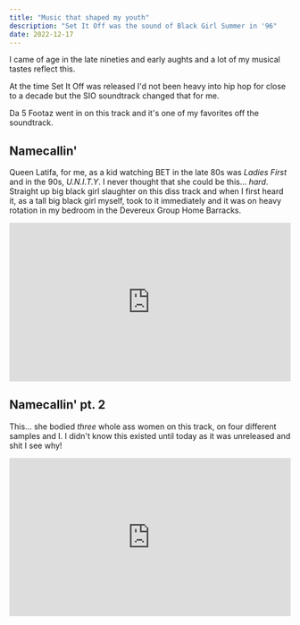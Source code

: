 ```yaml
---
title: "Music that shaped my youth"
description: "Set It Off was the sound of Black Girl Summer in '96"
date: 2022-12-17
---
```


I came of age in the late nineties and early aughts and a lot of my musical tastes reflect this.

At the time Set It Off was released I'd not been heavy into hip hop for close to a decade but the SIO soundtrack changed that for me.

Da 5 Footaz went in on this track and it's one of my favorites off the soundtrack.

## Namecallin'

Queen Latifa, for me, as a kid watching BET in the late 80s was *Ladies First* and in the 90s, *U.N.I.T.Y*. I never thought that she could be this... *hard*. Straight up big black girl slaughter on this diss track and when I first heard it, as a tall big black girl myself, took to it immediately and it was on heavy rotation in my bedroom in the Devereux Group Home Barracks.

<style>.embed-container { position: relative; padding-bottom: 56.25%; height: 0; overflow: hidden; max-width: 100%; } .embed-container iframe, .embed-container object, .embed-container embed { position: absolute; top: 0; left: 0; width: 100%; height: 100%; }</style><div class='embed-container'><iframe src='https://www.youtube.com/embed/22t1UWbV2QA' frameborder='0' allowfullscreen></iframe></div>

## Namecallin' pt. 2

This... she bodied *three* whole ass women on this track, on four different samples and I. I didn't know this existed until today as it was unreleased and shit I see why!

<style>.embed-container { position: relative; padding-bottom: 56.25%; height: 0; overflow: hidden; max-width: 100%; } .embed-container iframe, .embed-container object, .embed-container embed { position: absolute; top: 0; left: 0; width: 100%; height: 100%; }</style><div class='embed-container'><iframe src='https://www.youtube.com/embed/9nGXdqOoBiY' frameborder='0' allowfullscreen></iframe></div>